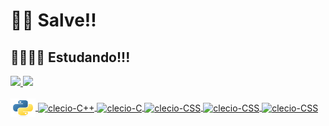 
  # 🐱‍👤 Salve!!

## 🐱‍💻🐱‍💻 Estudando!!!

 <div>
  <a href="https://github.com/cleciosousa">
  <img height="180em" src="https://github-readme-stats.vercel.app/api?username=cleciosousa&show_icons=true&theme=dark&include_all_commits=true&count_private=true"/>
  <img height="140em" src="https://github-readme-stats.vercel.app/api/top-langs/?username=cleciosousa&layout=compact&langs_count=7&theme=dark"/>
</div>

  <div style="display: inline_block"><br>
  
  <img align="center" alt="clecio-Python" height="30" width="40" src="https://raw.githubusercontent.com/devicons/devicon/master/icons/python/python-original.svg">
  <img align="center" alt="clecio-C++" height="30" width="40" src="https://cdn.jsdelivr.net/gh/devicons/devicon/icons/cplusplus/cplusplus-line.svg">
  <img align="center" alt="clecio-C" height="30" width="40" src="https://cdn.jsdelivr.net/gh/devicons/devicon/icons/c/c-plain.svg">
  <img align="center" alt="clecio-CSS" height="30" width="30" src="https://cdn.icon-icons.com/icons2/2107/PNG/512/file_type_html_icon_130541.png">
  <img align="center" alt="clecio-CSS" height="30" width="30" src="https://cdn.icon-icons.com/icons2/2107/PNG/512/file_type_css_icon_130661.png">
  <img align="center" alt="clecio-CSS" height="30" width="30" src="https://cdn.icon-icons.com/icons2/2108/PNG/512/javascript_icon_130900.png">
 
</div>
